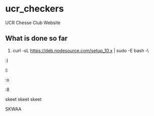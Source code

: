 # ucr_checkers

UCR Chesse Club Website

## What is done so far

1. curl -sL https://deb.nodesource.com/setup_10.x | sudo -E bash -\

:)

(:

:o

:8

skeet skeet skeet

SKWAA
